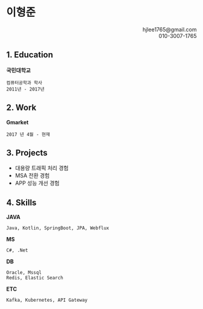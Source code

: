 # 이형준
<div align="right"> hjlee1765@gmail.com<br>010-3007-1765</div>

## 1. Education 
**국민대학교**
```
컴퓨터공학과 학사
2011년 - 2017년
```

## 2. Work
**Gmarket**
```
2017 년 4월 - 현재
```

## 3. Projects

* 대용량 트래픽 처리 경험
* MSA 전환 경험
* APP 성능 개선 경험

## 4. Skills

**JAVA**
```
Java, Kotlin, SpringBoot, JPA, Webflux
```
**MS**
```
C#, .Net
```
**DB**
```
Oracle, Mssql
Redis, Elastic Search
```
**ETC**
```
Kafka, Kubernetes, API Gateway
```
